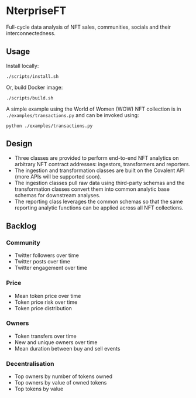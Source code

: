 # NterpriseFT

Full-cycle data analysis of NFT sales, communities, socials and their interconnectedness.

## Usage

Install locally:
```shell
./scripts/install.sh
```
Or, build Docker image:
```shell
./scripts/build.sh
```
A simple example using the World of Women (WOW) NFT collection is in `./examples/transactions.py` and can be invoked using:
```shell
python ./examples/transactions.py
```

## Design

- Three classes are provided to perform end-to-end NFT analytics on arbitrary NFT contract addresses: ingestors, transformers and reporters.
- The ingestion and transformation classes are built on the Covalent API (more APIs will be supported soon).
- The ingestion classes pull raw data using third-party schemas and the transformation classes convert them into common analytic base schemas for downstream analyses.
- The reporting class leverages the common schemas so that the same reporting analytic functions can be applied across all NFT collections.

## Backlog

### Community

- Twitter followers over time
- Twitter posts over time
- Twitter engagement over time

### Price

- Mean token price over time
- Token price risk over time
- Token price distribution

### Owners

- Token transfers over time
- New and unique owners over time
- Mean duration between buy and sell events

### Decentralisation

- Top owners by number of tokens owned
- Top owners by value of owned tokens
- Top tokens by value
